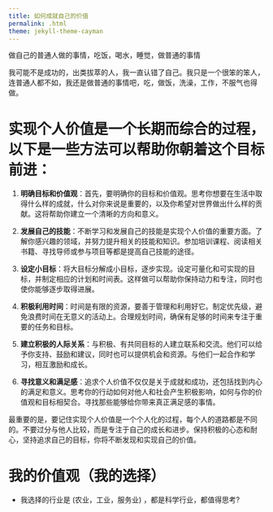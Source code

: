 ```yaml
---
title: 如何成就自己的价值
permalink: .html
theme: jekyll-theme-cayman
---
```


做自己的普通人做的事情，吃饭，喝水，睡觉，做普通的事情

我可能不是成功的，出类拔萃的人，我一直认错了自己。我只是一个很笨的笨人，连普通人都不如，我还是做普通的事情吧，吃，做饭，洗澡，工作，不服气也得做。


# 实现个人价值是一个长期而综合的过程，以下是一些方法可以帮助你朝着这个目标前进：

1. **明确目标和价值观**：首先，要明确你的目标和价值观。思考你想要在生活中取得什么样的成就，什么对你来说是重要的，以及你希望对世界做出什么样的贡献。这将帮助你建立一个清晰的方向和意义。

2. **发展自己的技能**：不断学习和发展自己的技能是实现个人价值的重要方面。了解你感兴趣的领域，并努力提升相关的技能和知识。参加培训课程、阅读相关书籍、寻找导师或参与项目等都是提高自己技能的途径。

3. **设定小目标**：将大目标分解成小目标，逐步实现。设定可量化和可实现的目标，并制定相应的计划和时间表。这样做可以帮助你保持动力和专注，同时也使你能够逐步取得进展。

4. **积极利用时间**：时间是有限的资源，要善于管理和利用好它。制定优先级，避免浪费时间在无意义的活动上。合理规划时间，确保有足够的时间来专注于重要的任务和目标。

5. **建立积极的人际关系**：与积极、有共同目标的人建立联系和交流。他们可以给予你支持、鼓励和建议，同时也可以提供机会和资源。与他们一起合作和学习，相互激励和成长。

6. **寻找意义和满足感**：追求个人价值不仅仅是关于成就和成功，还包括找到内心的满足和意义。思考你的行动如何对他人和社会产生积极影响，如何与你的价值观和目标相契合。寻找那些能够给你带来真正满足感的事情。

最重要的是，要记住实现个人价值是一个个人化的过程，每个人的道路都是不同的。不要过分与他人比较，而是专注于自己的成长和进步。保持积极的心态和耐心，坚持追求自己的目标，你将不断发现和实现自己的价值。


# 我的价值观（我的选择）

- 我选择的行业是 (农业，工业，服务业) ，都是科学行业，都值得思考?
